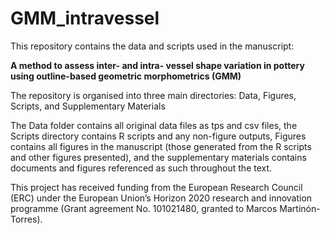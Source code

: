 # GMM_intravessel

This repository contains the data and scripts used in the manuscript:

**A method to assess inter- and intra- vessel shape variation in pottery using outline-based geometric morphometrics (GMM)**

The repository is organised into three main directories: Data, Figures, Scripts, and Supplementary Materials

The Data folder contains all original data files as tps and csv files, the Scripts directory contains R scripts and any non-figure outputs, Figures contains all figures in the manuscript (those generated from the R scripts and other figures presented), and the supplementary materials contains documents and figures referenced as such throughout the text.

This project has received funding from the European Research Council (ERC) under the European Union’s Horizon 2020 research and innovation programme (Grant agreement No. 101021480, granted to Marcos Martinón-Torres).
